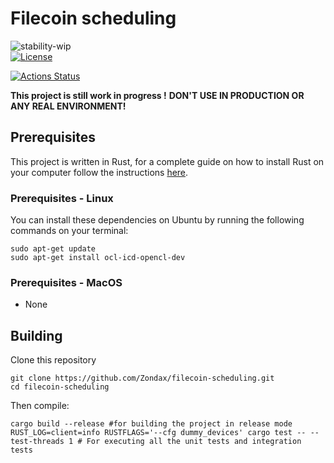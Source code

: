 # Filecoin scheduling 
![stability-wip](https://img.shields.io/badge/stability-work_in_progress-lightgrey.svg)                                                                        
[![License](https://img.shields.io/badge/License-Apache%202.0-blue.svg)](https://opensource.org/licenses/Apache-2.0)



[![Actions Status](https://github.com/Zondax/filecoin-scheduling/workflows/Rust/badge.svg)](https://github.com/Zondax/filecoin-scheduling/actions)



**This project is still work in progress !**
**DON'T USE IN PRODUCTION OR ANY REAL ENVIRONMENT!**

## Prerequisites

This project is written in Rust, for a complete guide on how to install Rust on your computer  follow the instructions [here](https://www.rust-lang.org/tools/install).

### Prerequisites - Linux

You can install these dependencies on Ubuntu by running the following commands on your terminal:

```shell
sudo apt-get update
sudo apt-get install ocl-icd-opencl-dev
```

### Prerequisites - MacOS

- None 

## Building

Clone this repository

```shell
git clone https://github.com/Zondax/filecoin-scheduling.git
cd filecoin-scheduling
```

Then compile:

```shell
cargo build --release #for building the project in release mode
RUST_LOG=client=info RUSTFLAGS='--cfg dummy_devices' cargo test -- --test-threads 1 # For executing all the unit tests and integration tests
```
